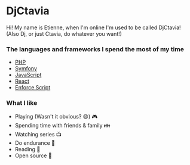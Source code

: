# DjCtavia

Hi! My name is Etienne, when I'm online I'm used to be called DjCtavia!
(Also Dj, or just Ctavia, do whatever you want!)

### The languages and frameworks I spend the most of my time
* [PHP](https://www.php.net)
* [Symfony](https://symfony.com)
* [JavaScript](https://www.javascript.com)
* [React](https://reactjs.org)
* [Enforce Script](https://community.bistudio.com/wiki/DayZ:Enforce_Script_Syntax)

### What I like
* Playing (Wasn't it obvious? :smile:) :video_game:
* Spending time with friends & family :family:
* Watching series :tv:
* Do endurance :running:
* Reading 📙
* Open source :open_file_folder:
